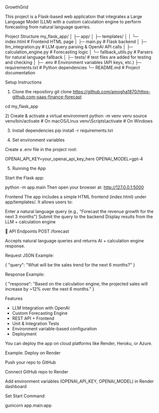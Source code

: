 GrowthGrid

This project is a Flask-based web application that integrates a Large Language Model (LLM) with a custom calculation engine to perform forecasting from natural language queries.

Project Structure
my_flask_app/
│
├─ app/
│  ├─ templates/
│  │  └─ index.html          # Frontend HTML page
│  ├─ main.py                # Flask backend
│  ├─ llm_integration.py     # LLM query parsing & OpenAI API calls
│  ├─ calculation_engine.py  # Forecasting logic
│  └─ fallback_utils.py      # Parsers for natural language fallback
│
├─ tests/                    # test files are added for testing and checking
│
├─ .env                      # Environment variables (API keys, etc.)
├─ requirements.txt          # Python dependencies
└─ README.md                 # Project documentation

 Setup Instructions
1) Clone the repository
git clone https://github.com/amogha1870/https-github.com-saas-finance-forecast

cd my_flask_app

2️) Create & activate a virtual environment
python -m venv venv
source venv/bin/activate   # On macOS/Linux
venv\Scripts\activate      # On Windows

3) Install dependencies
pip install -r requirements.txt

4) Set environment variables

Create a .env file in the project root:

OPENAI_API_KEY=your_openai_api_key_here
OPENAI_MODEL=gpt-4

5) Running the App

Start the Flask app:

python -m app.main
Then open your browser at: http://127.0.0.1:5000

Frontend
The app includes a simple HTML frontend (index.html) under app/templates/.
It allows users to:

Enter a natural language query (e.g., "Forecast the revenue growth for the next 3 months")
Submit the query to the backend
Display results from the LLM + calculation engine

📡 API Endpoints
POST /forecast

Accepts natural language queries and returns AI + calculation engine response.

Request JSON Example:

{
  "query": "What will be the sales trend for the next 6 months?"
}


Response Example:

{
  "response": "Based on the calculation engine, the projected sales will increase by ~12% over the next 6 months."
}


 Features

- LLM Integration with OpenAI
- Custom Forecasting Engine
- REST API + Frontend
- Unit & Integration Tests
 - Environment variable-based configuration
 - Deployment

You can deploy the app on cloud platforms like Render, Heroku, or Azure.

Example: Deploy on Render

Push your repo to GitHub

Connect GitHub repo to Render

Add environment variables (OPENAI_API_KEY, OPENAI_MODEL) in Render dashboard

Set Start Command:

gunicorn app.main:app
